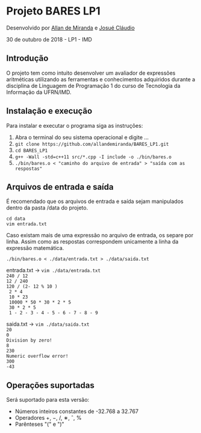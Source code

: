 # Projeto BARES LP1

Desenvolvido  por [Allan de Miranda](https://github.com/allandemiranda)
                e [Josué Cláudio](https://github.com/JO5U3)

30 de outubro de 2018 - LP1 - IMD

## Introdução

O projeto tem como intuito desenvolver um avaliador de expressões aritméticas utilizando as ferramentas e conhecimentos adquiridos durante a disciplina de Linguagem de Programação 1 do curso de Tecnologia da Informação da UFRN/IMD.

## Instalação e execução

Para instalar e executar o programa siga as instruções: 

1. Abra o terminal do seu sistema operacional e digite ...
2. `git clone https://github.com/allandemiranda/BARES_LP1.git`
3. `cd BARES_LP1`
4. `g++ -Wall -std=c++11 src/*.cpp -I include -o ./bin/bares.o`
5. `./bin/bares.o < "caminho do arquivo de entrada" > "saída com as respostas"`

## Arquivos de entrada e saída

É recomendado que os arquivos de entrada e saída sejam manipulados dentro da pasta /data do projeto.

`cd data`</br>
`vim entrada.txt`

Caso existam mais de uma expressão no arquivo de entrada, os separe por linha. Assim como as respostas correspondem unicamente a linha da expressão matemática.

`./bin/bares.o < ./data/entrada.txt > ./data/saida.txt`


entrada.txt -> `vim ./data/entrada.txt`</br>
`240 / 12`</br>
`12 / 240`</br>
`120 / (2- 12 % 10 )`</br>
` 2 * 4`</br>
` 10 * 23`</br>
` 10000 * 50 * 30 * 2 * 5`</br>
` 30 * 2 * 5`</br>
` 1 - 2 - 3 - 4 - 5 - 6 - 7 - 8 - 9`</br>

saida.txt -> `vim ./data/saida.txt`</br>
`20`</br>
`0`</br>
`Division by zero!`</br>
`8`</br>
`230`</br>
`Numeric overflow error!`</br>
`300`</br>
`-43`</br>

## Operações suportadas

Será suportado para esta versão:

- Números inteiros constantes de -32.768 a 32.767
- Operadores +, −, /, ∗, ˆ, %
- Parênteses "(" e ")"
